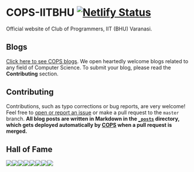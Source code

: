 COPS-IITBHU [![Netlify Status](https://api.netlify.com/api/v1/badges/ddbd9c06-116c-4974-a1aa-6631f2186bf3/deploy-status)](https://app.netlify.com/sites/cops-iitbhu/deploys)
===========
Official website of Club of Programmers, IIT (BHU) Varanasi.

Blogs
-----

[Click here to see COPS blogs](http://www.copsiitbhu.co.in/blog/). We open heartedly welcome blogs related to any field of Computer Science. To submit your blog, please read the **Contributing** section.


Contributing
------------

Contributions, such as typo corrections or bug reports, are very welcome! Feel free to [open or report an issue](https://github.com/COPS-IITBHU/cops-website/issues) or make a pull request to the `master` branch. **All blog posts are written in Markdown in the [`_posts`](https://github.com/COPS-IITBHU/cops-website/tree/master/_posts) directory, which gets deployed automatically by [COPS](http://www.copsiitbhu.co.in/blog/) when a pull request is merged.**

Hall of Fame
------------
[![](https://sourcerer.io/fame/shivanshs9/COPS-IITBHU/cops-website/images/0)](https://sourcerer.io/fame/shivanshs9/COPS-IITBHU/cops-website/links/0)[![](https://sourcerer.io/fame/shivanshs9/COPS-IITBHU/cops-website/images/1)](https://sourcerer.io/fame/shivanshs9/COPS-IITBHU/cops-website/links/1)[![](https://sourcerer.io/fame/shivanshs9/COPS-IITBHU/cops-website/images/2)](https://sourcerer.io/fame/shivanshs9/COPS-IITBHU/cops-website/links/2)[![](https://sourcerer.io/fame/shivanshs9/COPS-IITBHU/cops-website/images/3)](https://sourcerer.io/fame/shivanshs9/COPS-IITBHU/cops-website/links/3)[![](https://sourcerer.io/fame/shivanshs9/COPS-IITBHU/cops-website/images/4)](https://sourcerer.io/fame/shivanshs9/COPS-IITBHU/cops-website/links/4)[![](https://sourcerer.io/fame/shivanshs9/COPS-IITBHU/cops-website/images/5)](https://sourcerer.io/fame/shivanshs9/COPS-IITBHU/cops-website/links/5)[![](https://sourcerer.io/fame/shivanshs9/COPS-IITBHU/cops-website/images/6)](https://sourcerer.io/fame/shivanshs9/COPS-IITBHU/cops-website/links/6)[![](https://sourcerer.io/fame/shivanshs9/COPS-IITBHU/cops-website/images/7)](https://sourcerer.io/fame/shivanshs9/COPS-IITBHU/cops-website/links/7)
